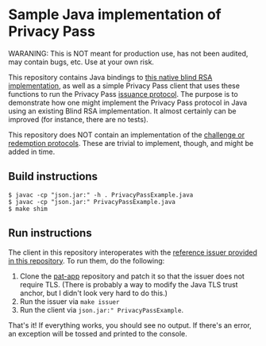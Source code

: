 # Sample Java implementation of Privacy Pass

WARANING: This is NOT meant for production use, has not been audited, may contain bugs, etc. Use at your own risk. 

This repository contains Java bindings to [this native blind RSA implementation](https://github.com/jedisct1/blind-rsa-signatures), as well as a simple Privacy Pass client that uses these functions to run the Privacy Pass [issuance protocol](https://ietf-wg-privacypass.github.io/base-drafts/draft-ietf-privacypass-protocol.html). The purpose is to demonstrate how one might implement the Privacy Pass protocol in Java using an existing Blind RSA implementation. It almost certainly can be improved (for instance, there are no tests).

This repository does NOT contain an implementation of the [challenge or redemption protocols](https://ietf-wg-privacypass.github.io/base-drafts/draft-ietf-privacypass-auth-scheme.html). These are trivial to implement, though, and might be added in time.

## Build instructions

```
$ javac -cp "json.jar:" -h . PrivacyPassExample.java
$ javac -cp "json.jar:" PrivacyPassExample.java
$ make shim
```

## Run instructions

The client in this repository interoperates with the [reference issuer provided in this repository](https://github.com/cloudflare/pat-app). To run them, do the following:

1. Clone the [pat-app](https://github.com/cloudflare/pat-app) repository and patch it so that the issuer does not require TLS. (There is probably a way to modify the Java TLS trust anchor, but I didn't look very hard to do this.)
2. Run the issuer via `make issuer`
3. Run the client via `json.jar:" PrivacyPassExample`.

That's it! If everything works, you should see no output. If there's an error, an exception will be tossed and printed to the console.
